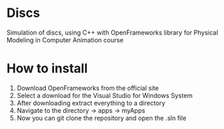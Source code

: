 <h1>Discs</h1>
<p>Simulation of discs, using C++ with OpenFrameworks library for Physical Modeling in Computer Animation course</p>
<h1>How to install</h1>
  <ol>
    <li>Download OpenFrameworks from the official site</li>
    <li>Select a download for the Visual Studio for Windows System</li>
    <li>After downloading extract everything to a directory</li>
    <li>Navigate to the directory -> apps -> myApps</li>
    <li>Now you can git clone the repository and open the .sln file </li>
  </ol>
</p>
